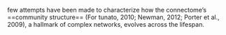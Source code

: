few attempts have been made to characterize how the connectome’s ==community structure== (For tunato, 2010; Newman, 2012; Porter et al., 2009), a hallmark of complex networks, evolves across the lifespan.

